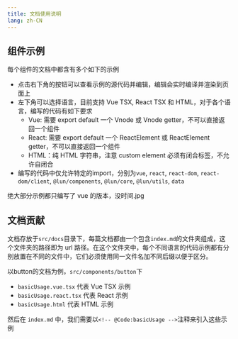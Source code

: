 ```yaml
---
title: 文档使用说明
lang: zh-CN
---
```


## 组件示例

每个组件的文档中都含有多个如下的示例

<!-- @Code:basic -->

- 点击右下角的按钮可以查看示例的源代码并编辑，编辑会实时编译并渲染到页面上
- 左下角可以选择语言，目前支持 Vue TSX, React TSX 和 HTML，对于各个语言，编写的代码有如下要求
  - Vue: 需要 export default 一个 Vnode 或 Vnode getter，不可以直接返回一个组件
  - React: 需要 export default 一个 ReactElement 或 ReactElement getter，不可以直接返回一个组件
  - HTML：纯 HTML 字符串，注意 custom element 必须有闭合标签，不允许自闭合
- 编写的代码中仅允许特定的import，分别为`vue`, `react`, `react-dom`, `react-dom/client`, `@lun/components`, `@lun/core`, `@lun/utils`, `data`

绝大部分示例都只编写了 vue 的版本，没时间.jpg

## 文档贡献

文档存放于`src/docs`目录下，每篇文档都由一个包含`index.md`的文件夹组成，这个文件夹的路径即为 url 路径。在这个文件夹中，每个不同语言的代码示例都有分别放置在不同的文件中，它们必须使用同一文件名加不同后缀以便于区分。

以button的文档为例，`src/components/button`下
- `basicUsage.vue.tsx` 代表 Vue TSX 示例
- `basicUsage.react.tsx` 代表 React 示例
- `basicUsage.html` 代表 HTML 示例

然后在 `index.md` 中，我们需要以`<!-- @Code:basicUsage -->`注释来引入这些示例
